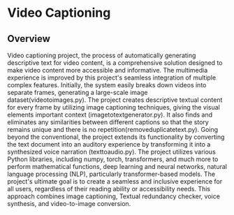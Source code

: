 # Video Captioning 
## Overview
Video captioning project, the process of automatically generating descriptive text for
video content, is a comprehensive solution designed to make video content more accessible
and informative.
The multimedia experience is improved by this project's seamless integration of
multiple complex features. Initially, the system easily breaks down videos into separate
frames, generating a large-scale image dataset(videotoimages.py).
The project creates descriptive textual
content for every frame by utilizing image captioning techniques, giving the visual elements
important context (imagetotextgenerator.py). 
It also finds and eliminates any similarities between different captions so
that the story remains unique and there is no repetition(removeduplicatetext.py).
Going beyond the conventional,
the project extends its functionality by converting the text document into an auditory
experience by transforming it into a synthesized voice narration (texttoaudio.py).
The project utilizes various Python libraries, including numpy, torch, transformers,
and much more to perform mathematical functions, deep learning and neural networks,
natural language processing (NLP), particularly transformer-based models.
The project's ultimate goal is to create a seamless and inclusive experience for all
users, regardless of their reading ability or accessibility needs. This approach combines
image captioning, Textual redundancy checker, voice synthesis, and video-to-image
conversion.
